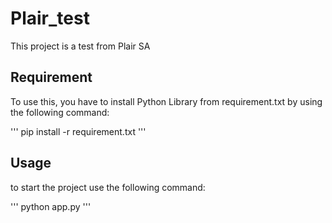 # Plair_test

This project is a test from Plair SA

## Requirement

To use this, you have to install Python Library from requirement.txt by using the following command:

'''
pip install -r requirement.txt
'''

## Usage

to start the project use the following command:

'''
python app.py
'''
